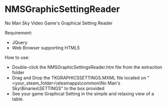 # NMSGraphicSettingReader
No Man Sky Video Game's Graphical Setting Reader

Requirement:
- JQuery
- Web Browser supporting HTML5

How to use:
- Double-click the NMSGraphicSettingsReader.htm file from the extraction folder
- Drag and Drop the TKGRAPHICSSETTINGS.MXML file located on "<your_steam_folder>\steamapps\common\No Man's Sky\Binaries\SETTINGS" to the box provided
- See your game Graphical Setting in the simple and relaxing view of a table.
